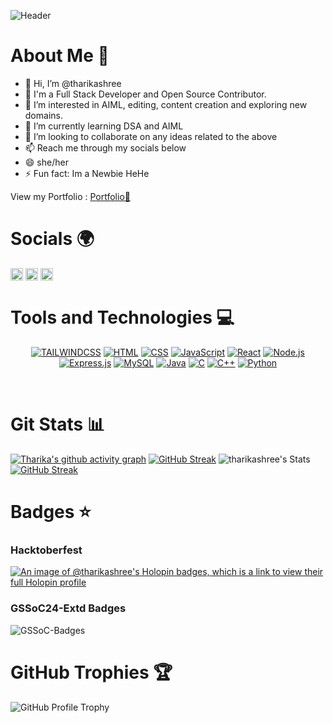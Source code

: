 ![Header](https://github.com/user-attachments/assets/af4a6eeb-51f2-4915-95b9-c2d0693619a0)

# About Me 💫

- 👋 Hi, I’m @tharikashree
- 👻 I'm a Full Stack Developer and Open Source Contributor.
- 👀 I’m interested in AIML, editing, content creation and exploring new domains. 
- 🌱 I’m currently learning DSA and AIML
- 💞️ I’m looking to collaborate on any ideas related to the above
- 📫 Reach me through my socials below
- 😄 she/her
- ⚡ Fun fact: Im a Newbie HeHe

View my Portfolio : [Portfolio🔗](https://portfolio-pink-five-70.vercel.app/)

# Socials 🌍
 
<a href="https://in.linkedin.com/in/tharika-shree-r" target="blank"><img align="center" src="https://img.shields.io/badge/linkedin-%230077B5.svg?style=for-the-badge&logo=linkedin&logoColor=white" height="20" /></a>
<a href="mailto:tharikadsce@gmail.com" target="blank"><img align="center" src="https://img.shields.io/badge/Gmail-D14836?style=for-the-badge&logo=gmail&logoColor=white" height="20" /></a>
<a href="https://www.instagram.com/tharika_shree_r/profilecard/?igsh=MWIxcWdhY3cwOWExdA==" target="blank"><img align="center" src="https://img.shields.io/badge/Instagram-%23E4405F.svg?style=for-the-badge&logo=Instagram&logoColor=white" height="20" /></a><br>

# Tools and Technologies 💻

<div align="center">

[![TAILWINDCSS](https://img.shields.io/badge/tailwindcss-%2338B2AC.svg?style=for-the-badge&logo=tailwind-css&logoColor=white)](#)
[![HTML](https://img.shields.io/badge/html5-%23E34F26.svg?style=for-the-badge&logo=html5&logoColor=white)](#)
[![CSS](https://img.shields.io/badge/css3-%231572B6.svg?style=for-the-badge&logo=css3&logoColor=white)](#)
[![JavaScript](https://img.shields.io/badge/javascript-%23323330.svg?style=for-the-badge&logo=javascript&logoColor=%23F7DF1E)](#)
[![React](https://img.shields.io/badge/react-%2320232a.svg?style=for-the-badge&logo=react&logoColor=%2361DAFB)](#)
[![Node.js](https://img.shields.io/badge/node.js-6DA55F?style=for-the-badge&logo=node.js&logoColor=white)](#)
[![Express.js](https://img.shields.io/badge/express.js-%23404d59.svg?style=for-the-badge&logo=express&logoColor=%2361DAFB)](#)
[![MySQL](https://img.shields.io/badge/mysql-4479A1.svg?style=for-the-badge&logo=mysql&logoColor=white)](#)
[![Java](https://img.shields.io/badge/java-%23ED8B00.svg?style=for-the-badge&logo=openjdk&logoColor=white)](#)
[![C](https://img.shields.io/badge/c-%2300599C.svg?style=for-the-badge&logo=c&logoColor=white)](#)
[![C++](https://img.shields.io/badge/c++-%2300599C.svg?style=for-the-badge&logo=c%2B%2B&logoColor=white)](#)
[![Python](https://img.shields.io/badge/python-3670A0?style=for-the-badge&logo=python&logoColor=ffdd54)](#)

</div>
<br>

# Git Stats 📊

[![Tharika's github activity graph](https://github-readme-activity-graph.vercel.app/graph?username=tharikashree&theme=tokyo-night&point=bb9af7&line=bb9af7&area=true&area_color=bb9af7&hide_border=true)](https://github.com/tharikashree/github-readme-activity-graph)
<a href="https://git.io/streak-stats"><img src="https://github-readme-streak-stats.herokuapp.com?user=tharikashree&theme=tokyonight&hide_border=true" alt="GitHub Streak" /></a>
![tharikashree's Stats](https://github-readme-stats.vercel.app/api?username=tharikashree&theme=tokyonight&show_icons=true&hide_border=true&count_private=true&hide_progress=true&hide=stars,issues&show=prs_merged,prs_merged_percentage&rank_icon=github)
<a href="https://git.io/streak-stats"><img src="https://github-readme-stats.vercel.app/api/top-langs/?username=tharikashree&theme=tokyonight&layout=donut&hide_border=true" alt="GitHub Streak" /></a>

# Badges ⭐

### Hacktoberfest

<a href="https://holopin.io/@tharikashree">
  <img src="https://holopin.me/tharikashree" alt="An image of @tharikashree's Holopin badges, which is a link to view their full Holopin profile">
</a>

### GSSoC24-Extd Badges
![GSSoC-Badges](https://camo.githubusercontent.com/e936f0c7769e3c5dc70f775b790489f801ee1021680ac3adce50bd0c30309385/68747470733a2f2f6773736f632d64796d616e69632d6261646765732e76657263656c2e6170702f6170692f74686172696b6173687265653f796561723d3230323445787464)


# GitHub Trophies 🏆

<div>
    <img src="https://github-profile-trophy.vercel.app/?username=tharikashree&theme=tokyonight&hide_border=true" alt="GitHub Profile Trophy">
</div>

<!---
tharikashree/tharikashree is a ✨ special ✨ repository because its `README.md` (this file) appears on your GitHub profile.
You can click the Preview link to take a look at your changes.
--->
